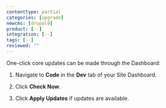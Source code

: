 ```yaml
---
contenttype: partial
categories: [upgrade]
newcms: [drupal9]
product: [--]
integration: [--]
tags: [--]
reviewed: ""
---
```


One-click core updates can be made through the Dashboard:

1. Navigate to **<span class="fa fa-code"></span> Code** in the **<span class="fa fa-wrench"></span> Dev** tab of your Site Dashboard.

1. Click **Check Now**.

1. Click **Apply Updates** if updates are available.
